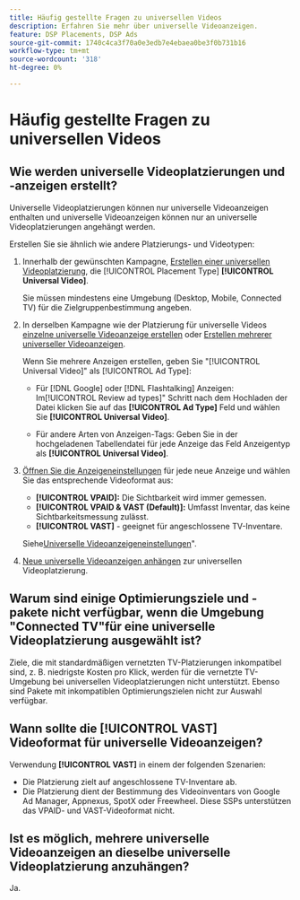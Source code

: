 ```yaml
---
title: Häufig gestellte Fragen zu universellen Videos
description: Erfahren Sie mehr über universelle Videoanzeigen.
feature: DSP Placements, DSP Ads
source-git-commit: 1740c4ca3f70a0e3edb7e4ebaea0be3f0b731b16
workflow-type: tm+mt
source-wordcount: '318'
ht-degree: 0%

---
```


# Häufig gestellte Fragen zu universellen Videos

## Wie werden universelle Videoplatzierungen und -anzeigen erstellt?

Universelle Videoplatzierungen können nur universelle Videoanzeigen enthalten und universelle Videoanzeigen können nur an universelle Videoplatzierungen angehängt werden.

Erstellen Sie sie ähnlich wie andere Platzierungs- und Videotypen:

1. Innerhalb der gewünschten Kampagne, [Erstellen einer universellen Videoplatzierung](/help/dsp/campaign-management/placements/placement-create.md), die [!UICONTROL Placement Type] **[!UICONTROL Universal Video]**.

   Sie müssen mindestens eine Umgebung (Desktop, Mobile, Connected TV) für die Zielgruppenbestimmung angeben.

1. In derselben Kampagne wie der Platzierung für universelle Videos [einzelne universelle Videoanzeige erstellen](/help/dsp/campaign-management/ads/ad-create.md) oder [Erstellen mehrerer universeller Videoanzeigen](/help/dsp/campaign-management/ads/ad-create-multiple.md).

   Wenn Sie mehrere Anzeigen erstellen, geben Sie &quot;[!UICONTROL Universal Video]&quot; als [!UICONTROL Ad Type]:

   * Für [!DNL Google] oder [!DNL Flashtalking] Anzeigen: Im[!UICONTROL Review ad types]&quot; Schritt nach dem Hochladen der Datei klicken Sie auf das **[!UICONTROL Ad Type]** Feld und wählen Sie **[!UICONTROL Universal Video]**.

   * Für andere Arten von Anzeigen-Tags: Geben Sie in der hochgeladenen Tabellendatei für jede Anzeige das Feld Anzeigentyp als **[!UICONTROL Universal Video]**.

1. [Öffnen Sie die Anzeigeneinstellungen](/help/dsp/campaign-management/ads/ad-edit.md) für jede neue Anzeige und wählen Sie das entsprechende Videoformat aus:

   * **[!UICONTROL VPAID]:** Die Sichtbarkeit wird immer gemessen.
   * **[!UICONTROL VPAID & VAST (Default)]:** Umfasst Inventar, das keine Sichtbarkeitsmessung zulässt.
   * **[!UICONTROL VAST]** - geeignet für angeschlossene TV-Inventare.

   Siehe[Universelle Videoanzeigeneinstellungen](/help/dsp/campaign-management/ads/ad-settings-universal-video.md)&quot;.

1. [Neue universelle Videoanzeigen anhängen](/help/dsp/campaign-management/ads/ad-attach-to-placement.md) zur universellen Videoplatzierung.

## Warum sind einige Optimierungsziele und -pakete nicht verfügbar, wenn die Umgebung &quot;Connected TV&quot;für eine universelle Videoplatzierung ausgewählt ist?

Ziele, die mit standardmäßigen vernetzten TV-Platzierungen inkompatibel sind, z. B. niedrigste Kosten pro Klick, werden für die vernetzte TV-Umgebung bei universellen Videoplatzierungen nicht unterstützt. Ebenso sind Pakete mit inkompatiblen Optimierungszielen nicht zur Auswahl verfügbar.

## Wann sollte die **[!UICONTROL VAST]** Videoformat für universelle Videoanzeigen?

Verwendung **[!UICONTROL VAST]** in einem der folgenden Szenarien:

* Die Platzierung zielt auf angeschlossene TV-Inventare ab.
* Die Platzierung dient der Bestimmung des Videoinventars von Google Ad Manager, Appnexus, SpotX oder Freewheel. Diese SSPs unterstützen das VPAID- und VAST-Videoformat nicht.

## Ist es möglich, mehrere universelle Videoanzeigen an dieselbe universelle Videoplatzierung anzuhängen?

Ja.
